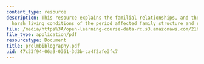 ```yaml
---
content_type: resource
description: This resource explains the familial relationships, and the way that the
  harsh living conditions of the period affected family structure and relationships.
file: /media/https%3A/open-learning-course-data-rc.s3.amazonaws.com/21h-411-history-of-western-thought-500-1300-fall-2004/47c33f9406a903613d3bca4f2afe3fc7_prelmbiblography.pdf
file_type: application/pdf
resourcetype: Document
title: prelmbiblography.pdf
uid: 47c33f94-06a9-0361-3d3b-ca4f2afe3fc7
---
```

